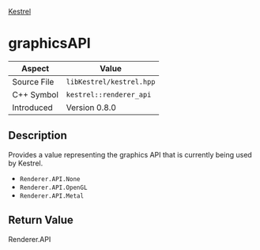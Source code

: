 [Kestrel](index)
# graphicsAPI
| Aspect | Value |
| --- | --- |
| Source File | `libKestrel/kestrel.hpp` |
| C++ Symbol | `kestrel::renderer_api` |
| Introduced | Version 0.8.0 |
## Description
Provides a value representing the graphics API that is currently being used by Kestrel.
- `Renderer.API.None`
- `Renderer.API.OpenGL`
- `Renderer.API.Metal`
## Return Value
Renderer.API
